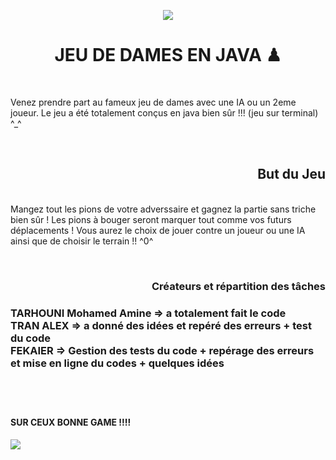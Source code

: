 <p align="center">
    <img src="https://www.logicieleducatif.fr/images/plus/jeu-dames-fb.jpg">
</p>
<p>
    <h1 align="center">JEU DE DAMES EN JAVA ♟</h1><br>
</p>
<p>
    Venez prendre part au fameux jeu de dames avec une IA ou un 2eme joueur. Le jeu a été totalement conçus en java bien sûr !!! (jeu sur terminal) ^_^
</p><br>

<p>
    <h2 align="right">But du Jeu</h2><br>
    Mangez tout les pions de votre adverssaire et gagnez la partie sans triche bien sûr ! Les pions à bouger seront marquer tout comme vos futurs déplacements ! Vous aurez le choix de jouer contre un joueur ou une IA ainsi que de choisir le terrain !! ^0^
</p><br>
<p>
    <h3 align="right">Créateurs et répartition des tâches<h3>
    TARHOUNI Mohamed Amine => a totalement fait le code<br>
    TRAN ALEX => a donné des idées et repéré des erreurs + test du code<br>
    FEKAIER => Gestion des tests du code + repérage des erreurs et mise en ligne du codes + quelques idées
</p><br><br>

<h4 align="left">SUR CEUX BONNE GAME !!!!<h4>

<img align="center" src="https://media.giphy.com/media/UWKQyy8SFjx3IdPdIg/giphy.gif">